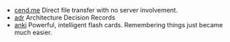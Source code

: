- [cend.me](http://cend.me/) Direct file transfer with no server involvement.
- [adr](https://github.com/phodal/adr) Architecture Decision Records
- [anki](https://apps.ankiweb.net/) Powerful, intelligent flash cards. Remembering things just became much easier.

